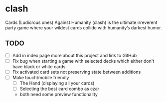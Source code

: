# clash

Cards (Ludicrous ones) Against Humanity (clash) is the ultimate irreverent party game where your wildest cards collide with humanity’s darkest humor.

## TODO

- [ ] Add in index page more about this project and link to GitHub
- [ ] Fix bug when starting a game with selected decks which either don't have black or white cards
- [ ] Fix activated card sets not preserving state between additions
- [ ] Make touch/mobile friendly
  - [ ] The Hand (displaying all your cards)
  - [ ] Selecting the best card combo as czar
  - both need some preview functionality
